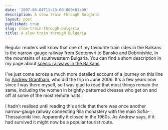 ```yaml
---
date: '2007-08-04T11:23:00.000+01:00'
description: A slow train through Bulgaria
layout: post
published: true
slug: slow-train-through-bulgaria
title: A slow train through Bulgaria
---
```


Regular readers will know that one of my favourite train rides in the Balkans is the narrow-gauge railway from Septemvri to Bansko and Dobrinishte, in the mountains of southwestern Bulgaria. You can find a short description in my page about <a href="http://www.balkanology.com/overview/article_scenicrailways.html">scenic railways in the Balkans</a>.<br /><br />I've just come across a much more detailed account of a journey on this line by <a href="http://ccgi.ajg41.plus.com/bulgarian-narrow-gauge/">Andrew Grantham</a>, who did the trip in June 2006. It's a few years now since I was there myself, so I was glad to read that most things remain the same, including the women in brightly-patterned dresses who get on and off at some of the most remote halts.<br /><br />I hadn't realised until reading this aricle that there was once another narrow-gauge railway connecting Rila monastery with the main Sofia-Thessaloniki line. Apparently it closed in the 1960s. As Andrew says, if it had survived it might now be a popular tourist route.